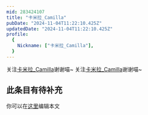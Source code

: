 ```yaml
---
mid: 283424107
title: "卡米拉_Camilla"
pubDate: "2024-11-04T11:22:10.425Z"
updatedDate: "2024-11-04T11:22:10.425Z"
profile:
  {
    Nickname: ["卡米拉_Camilla"],
  }
---
```


关注[卡米拉_Camilla](https://space.bilibili.com/283424107)谢谢喵~ 关注[卡米拉_Camilla](https://space.bilibili.com/283424107)谢谢喵~

## 此条目有待补充
你可以在[这里](https://github.com/Yuhanawa/VTuber.ICU-Content/edit/master/v/卡米拉_Camilla/index.md)编辑本文
